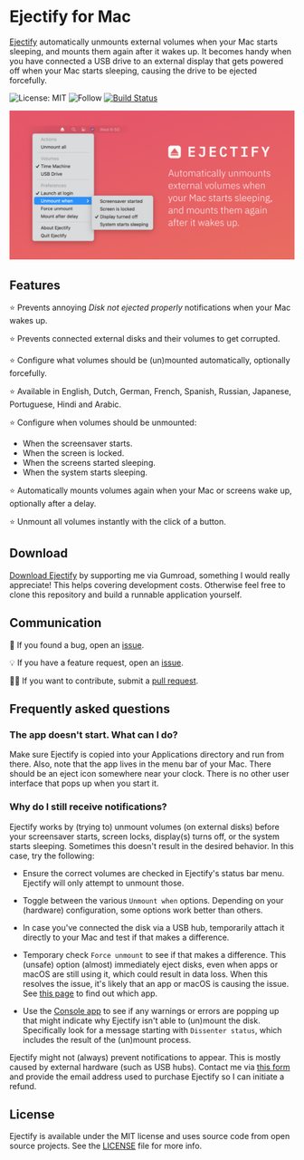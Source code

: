# Ejectify for Mac

[Ejectify](https://ejectify.app) automatically unmounts external volumes when your Mac starts sleeping, and mounts them again after it wakes up. It becomes handy when you have connected a USB drive to an external display that gets powered off when your Mac starts sleeping, causing the drive to be ejected forcefully.  

![License: MIT](https://img.shields.io/badge/License-MIT-green.svg)
![Follow](https://img.shields.io/twitter/follow/nielsmouthaan?style=social)
[![Build Status](https://app.bitrise.io/app/cb954929dc35d7d8/status.svg?token=20ple7v5CsOiHP3_cNmAaw&branch=main)](https://app.bitrise.io/app/cb954929dc35d7d8)

![Header](Header.jpg)

## Features

⭐ Prevents annoying *Disk not ejected properly* notifications when your Mac wakes up.

⭐ Prevents connected external disks and their volumes to get corrupted.

⭐ Configure what volumes should be (un)mounted automatically, optionally forcefully.

⭐ Available in English, Dutch, German, French, Spanish, Russian, Japanese, Portuguese, Hindi and Arabic.

⭐ Configure when volumes should be unmounted:

- When the screensaver starts.
- When the screen is locked.
- When the screens started sleeping.
- When the system starts sleeping.

⭐ Automatically mounts volumes again when your Mac or screens wake up, optionally after a delay.

⭐ Unmount all volumes instantly with the click of a button.


## Download

[Download Ejectify](https://gum.co/ejectify) by supporting me via Gumroad, something I would really appreciate! This helps covering development costs. Otherwise feel free to clone this repository and build a runnable application yourself.
  
## Communication

🐛 If you found a bug, open an [issue](https://github.com/nielsmouthaan/ejectify-macos/issues).

💡 If you have a feature request, open an [issue](https://github.com/nielsmouthaan/ejectify-macos/issues).

🧑‍💻 If you want to contribute, submit a [pull request](https://github.com/nielsmouthaan/ejectify-macos/pulls).

## Frequently asked questions

### The app doesn't start. What can I do?

Make sure Ejectify is copied into your Applications directory and run from there. Also, note that the app lives in the menu bar of your Mac. There should be an eject icon somewhere near your clock. There is no other user interface that pops up when you start it.

### Why do I still receive notifications?

Ejectify works by (trying to) unmount volumes (on external disks) before your screensaver starts, screen locks, display(s) turns off, or the system starts sleeping. Sometimes this doesn't result in the desired behavior. In this case, try the following:

- Ensure the correct volumes are checked in Ejectify's status bar menu. Ejectify will only attempt to unmount those.

- Toggle between the various `Unmount when` options. Depending on your (hardware) configuration, some options work better than others.

- In case you've connected the disk via a USB hub, temporarily attach it directly to your Mac and test if that makes a difference.

- Temporary check `Force unmount` to see if that makes a difference. This (unsafe) option (almost) immediately eject disks, even when apps or macOS are still using it, which could result in data loss. When this resolves the issue, it's likely that an app or macOS is causing the issue. See [this page](https://serverfault.com/a/159428) to find out which app.

- Use the [Console app](https://support.apple.com/en-gb/guide/console/welcome/mac) to see if any warnings or errors are popping up that might indicate why Ejectify isn't able to (un)mount the disk. Specifically look for a message starting with `Dissenter status`, which includes the result of the (un)mount process.

Ejectify might not (always) prevent notifications to appear. This is mostly caused by external hardware (such as USB hubs). Contact me via [this form](https://ejectify.app/#contact) and provide the email address used to purchase Ejectify so I can initiate a refund.

## License

Ejectify is available under the MIT license and uses source code from open source projects. See the [LICENSE](https://github.com/nielsmouthaan/ejectify-macos/blob/main/LICENSE) file for more info.
